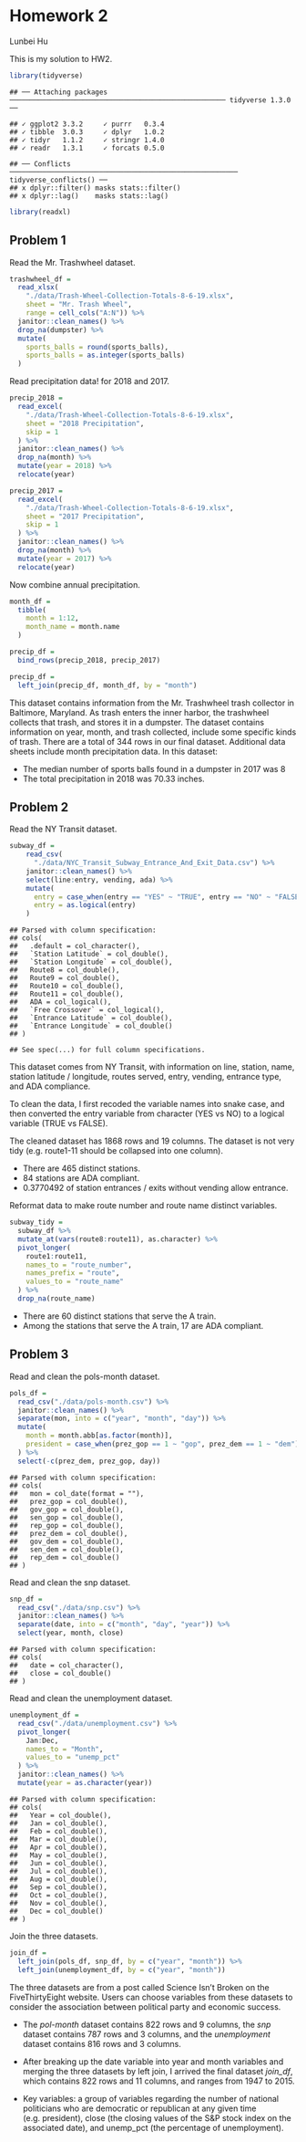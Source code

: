 Homework 2
================
Lunbei Hu

This is my solution to HW2.

``` r
library(tidyverse)
```

    ## ── Attaching packages ───────────────────────────────────────────────────── tidyverse 1.3.0 ──

    ## ✓ ggplot2 3.3.2     ✓ purrr   0.3.4
    ## ✓ tibble  3.0.3     ✓ dplyr   1.0.2
    ## ✓ tidyr   1.1.2     ✓ stringr 1.4.0
    ## ✓ readr   1.3.1     ✓ forcats 0.5.0

    ## ── Conflicts ──────────────────────────────────────────────────────── tidyverse_conflicts() ──
    ## x dplyr::filter() masks stats::filter()
    ## x dplyr::lag()    masks stats::lag()

``` r
library(readxl)
```

## Problem 1

Read the Mr. Trashwheel dataset.

``` r
trashwheel_df =
  read_xlsx(
    "./data/Trash-Wheel-Collection-Totals-8-6-19.xlsx",
    sheet = "Mr. Trash Wheel",
    range = cell_cols("A:N")) %>% 
  janitor::clean_names() %>% 
  drop_na(dumpster) %>% 
  mutate(
    sports_balls = round(sports_balls),
    sports_balls = as.integer(sports_balls)
  )
```

Read precipitation data\! for 2018 and 2017.

``` r
precip_2018 = 
  read_excel(
    "./data/Trash-Wheel-Collection-Totals-8-6-19.xlsx",
    sheet = "2018 Precipitation",
    skip = 1
  ) %>% 
  janitor::clean_names() %>% 
  drop_na(month) %>% 
  mutate(year = 2018) %>% 
  relocate(year)

precip_2017 = 
  read_excel(
    "./data/Trash-Wheel-Collection-Totals-8-6-19.xlsx",
    sheet = "2017 Precipitation",
    skip = 1
  ) %>% 
  janitor::clean_names() %>% 
  drop_na(month) %>% 
  mutate(year = 2017) %>% 
  relocate(year)
```

Now combine annual precipitation.

``` r
month_df =
  tibble(
    month = 1:12,
    month_name = month.name
  )

precip_df =
  bind_rows(precip_2018, precip_2017)

precip_df =
  left_join(precip_df, month_df, by = "month")
```

This dataset contains information from the Mr. Trashwheel trash
collector in Baltimore, Maryland. As trash enters the inner harbor, the
trashwheel collects that trash, and stores it in a dumpster. The dataset
contains information on year, month, and trash collected, include some
specific kinds of trash. There are a total of 344 rows in our final
dataset. Additional data sheets include month precipitation data. In
this dataset:

  - The median number of sports balls found in a dumpster in 2017 was 8
  - The total precipitation in 2018 was 70.33 inches.

## Problem 2

Read the NY Transit dataset.

``` r
subway_df = 
    read_csv(
      "./data/NYC_Transit_Subway_Entrance_And_Exit_Data.csv") %>%
    janitor::clean_names() %>% 
    select(line:entry, vending, ada) %>%
    mutate(
      entry = case_when(entry == "YES" ~ "TRUE", entry == "NO" ~ "FALSE"),
      entry = as.logical(entry)
    )
```

    ## Parsed with column specification:
    ## cols(
    ##   .default = col_character(),
    ##   `Station Latitude` = col_double(),
    ##   `Station Longitude` = col_double(),
    ##   Route8 = col_double(),
    ##   Route9 = col_double(),
    ##   Route10 = col_double(),
    ##   Route11 = col_double(),
    ##   ADA = col_logical(),
    ##   `Free Crossover` = col_logical(),
    ##   `Entrance Latitude` = col_double(),
    ##   `Entrance Longitude` = col_double()
    ## )

    ## See spec(...) for full column specifications.

This dataset comes from NY Transit, with information on line, station,
name, station latitude / longitude, routes served, entry, vending,
entrance type, and ADA compliance.

To clean the data, I first recoded the variable names into snake case,
and then converted the entry variable from character (YES vs NO) to a
logical variable (TRUE vs FALSE).

The cleaned dataset has 1868 rows and 19 columns. The dataset is not
very tidy (e.g. route1-11 should be collapsed into one column).

  - There are 465 distinct stations.
  - 84 stations are ADA compliant.
  - 0.3770492 of station entrances / exits without vending allow
    entrance.

Reformat data to make route number and route name distinct variables.

``` r
subway_tidy = 
  subway_df %>% 
  mutate_at(vars(route8:route11), as.character) %>% 
  pivot_longer(
    route1:route11,
    names_to = "route_number",
    names_prefix = "route",
    values_to = "route_name"
  ) %>% 
  drop_na(route_name)
```

  - There are 60 distinct stations that serve the A train.
  - Among the stations that serve the A train, 17 are ADA compliant.

## Problem 3

Read and clean the pols-month dataset.

``` r
pols_df = 
  read_csv("./data/pols-month.csv") %>%
  janitor::clean_names() %>% 
  separate(mon, into = c("year", "month", "day")) %>%
  mutate(
    month = month.abb[as.factor(month)],
    president = case_when(prez_gop == 1 ~ "gop", prez_dem == 1 ~ "dem")
  ) %>% 
  select(-c(prez_dem, prez_gop, day))
```

    ## Parsed with column specification:
    ## cols(
    ##   mon = col_date(format = ""),
    ##   prez_gop = col_double(),
    ##   gov_gop = col_double(),
    ##   sen_gop = col_double(),
    ##   rep_gop = col_double(),
    ##   prez_dem = col_double(),
    ##   gov_dem = col_double(),
    ##   sen_dem = col_double(),
    ##   rep_dem = col_double()
    ## )

Read and clean the snp dataset.

``` r
snp_df = 
  read_csv("./data/snp.csv") %>%
  janitor::clean_names() %>%
  separate(date, into = c("month", "day", "year")) %>%
  select(year, month, close)
```

    ## Parsed with column specification:
    ## cols(
    ##   date = col_character(),
    ##   close = col_double()
    ## )

Read and clean the unemployment dataset.

``` r
unemployment_df = 
  read_csv("./data/unemployment.csv") %>%
  pivot_longer(
    Jan:Dec,
    names_to = "Month",
    values_to = "unemp_pct"
  ) %>% 
  janitor::clean_names() %>% 
  mutate(year = as.character(year))
```

    ## Parsed with column specification:
    ## cols(
    ##   Year = col_double(),
    ##   Jan = col_double(),
    ##   Feb = col_double(),
    ##   Mar = col_double(),
    ##   Apr = col_double(),
    ##   May = col_double(),
    ##   Jun = col_double(),
    ##   Jul = col_double(),
    ##   Aug = col_double(),
    ##   Sep = col_double(),
    ##   Oct = col_double(),
    ##   Nov = col_double(),
    ##   Dec = col_double()
    ## )

Join the three datasets.

``` r
join_df = 
  left_join(pols_df, snp_df, by = c("year", "month")) %>% 
  left_join(unemployment_df, by = c("year", "month"))
```

The three datasets are from a post called Science Isn’t Broken on the
FiveThirtyEight website. Users can choose variables from these datasets
to consider the association between political party and economic
success.

  - The *pol-month* dataset contains 822 rows and 9 columns, the *snp*
    dataset contains 787 rows and 3 columns, and the *unemployment*
    dataset contains 816 rows and 3 columns.

  - After breaking up the date variable into year and month variables
    and merging the three datasets by left join, I arrived the final
    dataset *join\_df*, which contains 822 rows and 11 columns, and
    ranges from 1947 to 2015.

  - Key variables: a group of variables regarding the number of national
    politicians who are democratic or republican at any given time
    (e.g. president), close (the closing values of the S\&P stock index
    on the associated date), and unemp\_pct (the percentage of
    unemployment).
